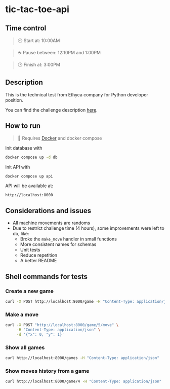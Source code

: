 # tic-tac-toe-api

## Time control

> :clock10: Start at: 10:00AM

> ☕ Pause between: 12:10PM and 1:00PM

> 🕒 Finish at: 3:00PM

## Description

This is the technical test from Ethyca company for Python developer position.

You can find the challenge description [here](https://github.com/ethyca/python-takehome-2).

## How to run

> 🐳 Requires [Docker](https://www.docker.com/products/docker-desktop/) and docker compose

Init database with

```sh
docker compose up -d db
```

Init API with

```sh
docker compose up api
```

API will be available at:

`http://localhost:8000`

## Considerations and issues

- All machine movements are randoms
- Due to restrict challenge time (4 hours), some improvements were left to do, like:
  - Broke the `make_move` handler in small functions
  - More consistent names for schemas
  - Unit tests
  - Reduce repetition
  - A better README

## Shell commands for tests

### Create a new game

```sh
curl -X POST http://localhost:8000/game -H "Content-Type: application/json" -d '{}'
```

### Make a move

```sh
curl -X POST "http://localhost:8000/game/5/move" \
     -H "Content-Type: application/json" \
     -d '{"x": 0, "y": 1}'
```

### Show all games

```sh
curl http://localhost:8000/games -H "Content-Type: application/json"
```

### Show moves history from a game

```sh
curl http://localhost:8000/game/4 -H "Content-Type: application/json"
```
